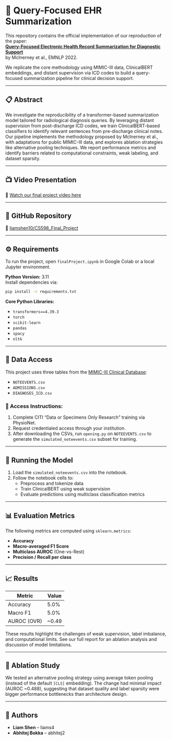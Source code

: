 
# 🧠 Query-Focused EHR Summarization

This repository contains the official implementation of our reproduction of the paper:  
**[Query-Focused Electronic Health Record Summarization for Diagnostic Support](https://arxiv.org/abs/2211.08346)**  
by McInerney et al., EMNLP 2022.

We replicate the core methodology using MIMIC-III data, ClinicalBERT embeddings, and distant supervision via ICD codes to build a query-focused summarization pipeline for clinical decision support.

---

## 📋 Abstract

We investigate the reproducibility of a transformer-based summarization model tailored for radiological diagnosis queries. By leveraging distant supervision from post-discharge ICD codes, we train ClinicalBERT-based classifiers to identify relevant sentences from pre-discharge clinical notes. Our pipeline implements the methodology proposed by McInerney et al., with adaptations for public MIMIC-III data, and explores ablation strategies like alternative pooling techniques. We report performance metrics and identify barriers related to computational constraints, weak labeling, and dataset sparsity.

---

## 📺 Video Presentation

🎥 [Watch our final project video here](https://youtu.be/ruyZwse6_4Y)

---

## 🔗 GitHub Repository

🔗 [liamshen10/CS598_Final_Project](https://github.com/liamshen10/CS598_Final_Project.git)

---

## ⚙️ Requirements

To run the project, open `finalProject.ipynb` in Google Colab or a local Jupyter environment.

**Python Version:** 3.11  
Install dependencies via:

```bash
pip install -r requirements.txt
```

**Core Python Libraries:**
- `transformers==4.39.3`
- `torch`
- `scikit-learn`
- `pandas`
- `spacy`
- `nltk`

---

## 📂 Data Access

This project uses three tables from the [MIMIC-III Clinical Database](https://physionet.org/content/mimiciii/1.4/):

- `NOTEEVENTS.csv`
- `ADMISSIONS.csv`
- `DIAGNOSES_ICD.csv`

### 🔐 Access Instructions:
1. Complete CITI “Data or Specimens Only Research” training via PhysioNet.
2. Request credentialed access through your institution.
3. After downloading the CSVs, run `opening.py` on `NOTEEVENTS.csv` to generate the `simulated_noteevents.csv` subset for training.

---

## 🚀 Running the Model

1. Load the `simulated_noteevents.csv` into the notebook.
2. Follow the notebook cells to:
   - Preprocess and tokenize data
   - Train ClinicalBERT using weak supervision
   - Evaluate predictions using multiclass classification metrics

---

## 📊 Evaluation Metrics

The following metrics are computed using `sklearn.metrics`:

- **Accuracy**
- **Macro-averaged F1 Score**
- **Multiclass AUROC** (One-vs-Rest)
- **Precision / Recall per class**

---

## 📈 Results

| Metric       | Value |
|--------------|-------|
| Accuracy     | 5.0%  |
| Macro F1     | 5.0%  |
| AUROC (OVR)  | ~0.49 |

These results highlight the challenges of weak supervision, label imbalance, and computational limits. See our full report for an ablation analysis and discussion of model limitations.

---

## 🧪 Ablation Study

We tested an alternative pooling strategy using average token pooling (instead of the default `[CLS]` embedding). The change had minimal impact (AUROC ~0.488), suggesting that dataset quality and label sparsity were bigger performance bottlenecks than architecture design.

---

## 👥 Authors

- **Liam Shen** – liams4
- **Abhitej Bokka** – abhitej2

